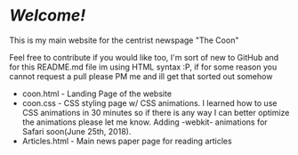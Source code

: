 <html>
<body>
  <h1><em>Welcome!</em></h1>
  <p> This is my main website for the centrist newspage "The Coon" </p>
  <p> Feel free to contribute if you would like too, I'm sort of new to GitHub and for this README.md file im using HTML syntax :P, if for some reason you cannot request a pull please PM me and ill get that sorted out somehow </p>
  <ul>
    <li> coon.html - Landing Page of the website </li>
    <li> coon.css - CSS styling page w/ CSS animations. I learned how to use CSS animations in 30 minutes so if there is any way I can better optimize the animations please let me know. Adding -webkit- animations for Safari soon(June 25th, 2018).</li>
    <li> Articles.html - Main news paper page for reading articles </li>
  </ul>
</body
